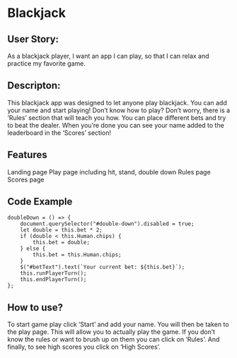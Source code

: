 # Blackjack

## User Story:

As a blackjack player, I want an app I can play, so that I can relax and practice my favorite game.

## Descripton:

This blackjack app was designed to let anyone play blackjack. You can add your name and start playing! Don’t know how to play? Don’t worry, there is a ‘Rules’ section that will teach you how. You can place different bets and try to beat the dealer. When you’re done you can see your name added to the leaderboard in the ‘Scores’ section!

## Features

Landing page
Play page including hit, stand, double down
Rules page
Scores page

## Code Example

    doubleDown = () => {
        document.querySelector("#double-down").disabled = true;
        let double = this.bet * 2;
        if (double < this.Human.chips) {
            this.bet = double;
        } else {
            this.bet = this.Human.chips;
        }
        $("#betText").text(`Your current bet: ${this.bet}`);
        this.runPlayerTurn();
        this.endPlayerTurn();
    };

## How to use?

To start game play click ‘Start’ and add your name. You will then be taken to the play page. This will allow you to actually play the game. If you don’t know the rules or want to brush up on them you can click on ‘Rules’. And finally, to see high scores you click on ‘High Scores’.
